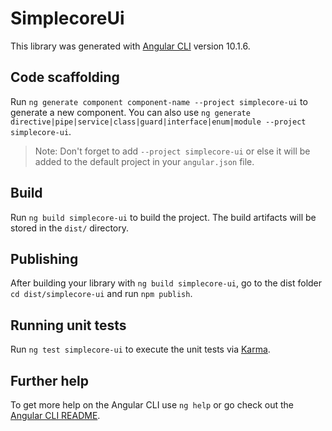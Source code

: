 # SimplecoreUi

This library was generated with [Angular CLI](https://github.com/angular/angular-cli) version 10.1.6.

## Code scaffolding

Run `ng generate component component-name --project simplecore-ui` to generate a new component. You can also use `ng generate directive|pipe|service|class|guard|interface|enum|module --project simplecore-ui`.
> Note: Don't forget to add `--project simplecore-ui` or else it will be added to the default project in your `angular.json` file. 

## Build

Run `ng build simplecore-ui` to build the project. The build artifacts will be stored in the `dist/` directory.

## Publishing

After building your library with `ng build simplecore-ui`, go to the dist folder `cd dist/simplecore-ui` and run `npm publish`.

## Running unit tests

Run `ng test simplecore-ui` to execute the unit tests via [Karma](https://karma-runner.github.io).

## Further help

To get more help on the Angular CLI use `ng help` or go check out the [Angular CLI README](https://github.com/angular/angular-cli/blob/master/README.md).
